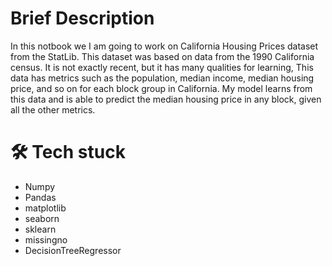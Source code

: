 # Brief Description

In this notbook we I am going to work on California Housing Prices dataset from the StatLib. This dataset was based on data from the 1990 California census. It is not exactly recent, but it has many qualities for learning, This data has metrics such as the population, median income, median housing price, and so on for each block group in California. My model learns from this data and is able to predict the median housing price in any block, given all the other metrics.


# 🛠 Tech stuck
* Numpy
* Pandas
* matplotlib
* seaborn
* sklearn
* missingno 
* DecisionTreeRegressor
